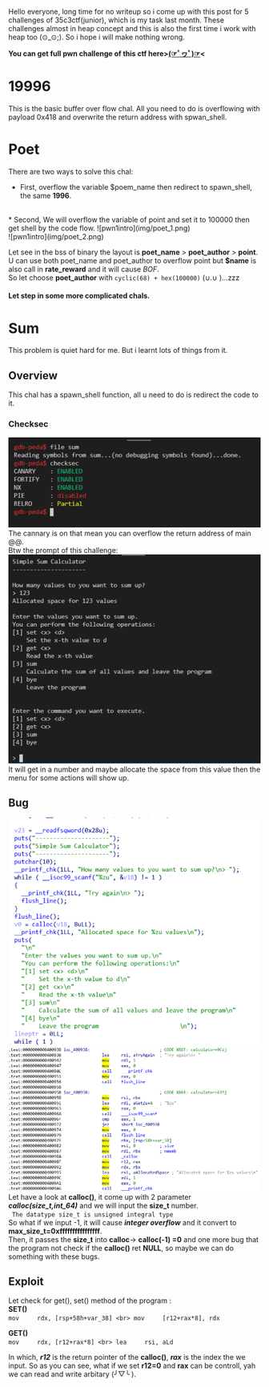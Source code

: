 Hello everyone, long time for no writeup so i come up with this post for 5 challenges of 35c3ctf(junior), which is my task last month. These challenges almost in heap concept and this is also the first time i work with heap too (⊙_⊙;). So i hope i will make nothing wrong.


**You can get full pwn challenge of this ctf here>[(☞ﾟヮﾟ)☞](https://github.com/leedinh/InfoSec/tree/master/35c3ctf_juni)<**

# 19996
This is the basic buffer over flow chal. All you need to do is overflowing with payload 0x418 and overwrite the return address with spwan_shell.

# Poet
There are two ways to solve this chal:
* First, overflow the variable $poem_name then redirect to spawn_shell, the same **1996**.
<br>
* Second, We will overflow the variable of point and set it to 100000 then get shell by the code flow.
 ![pwn1intro](img/poet_1.png)<br>![pwn1intro](img/poet_2.png)
 
 Let see in the bss of binary the layout is **poet_name** > **poet_author** > **point**. U can use both poet_name and poet_author to overflow point but **$name** is also call in **rate_reward** and it will cause *BOF*. <br>
 So let choose **poet_author** with ``cyclic(68) + hex(100000)`` (∪.∪ )...zzz

#### Let step in some more complicated chals.

# Sum
This problem is quiet hard for me. But i learnt lots of things from it.
## Overview
This chal has a spawn_shell function, all u need to do is redirect the code to it.
### Checksec
![pwn1intro](img/sum_1.png)
The cannary is on that mean you can overflow the return address of main @@.
<br>Btw the prompt of this challenge:
![pwn1intro](img/sum_2.png)
It will get in a number and maybe allocate the space from this value then the menu for some actions will show up.

## Bug
![pwn1intro](img/sum_3.png)<br>![pwn1intro](img/sum_4.png)
Let have a look at **calloc()**, it come up with 2 parameter ***calloc(size_t,int_64)*** and we will input the **size_t** number.<br>
`` The datatype size_t is unsigned integral type``
<br>So what if we input -1, it will cause ***integer overflow*** and it convert to **max_size_t=0xffffffffffffffff**.
<br>Then, it passes the **size_t** into **calloc**-> **calloc(-1) =0** and one more bug that the program not check if the **calloc()** ret **NULL**, so maybe we can do something with these bugs.

## Exploit
Let check for get(), set() method of the program :
<br>
**SET()**<br>
``mov     rdx, [rsp+58h+var_38] <br>
  mov     [r12+rax*8], rdx ``
 
 **GET()**<br>
 ``mov     rdx, [r12+rax*8]
<br>
   lea     rsi, aLd``
   
 In which, ***r12*** is the return pointer of the **calloc()**, ***rax*** is the index the we input.
 So as you can see, what if we set **r12=0** and **rax** can be controll, yah we can read and write arbitary (╯▽╰ ).
 

